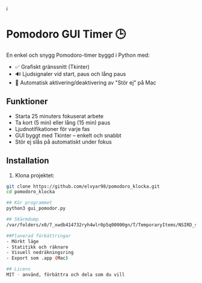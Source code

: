 i
# Pomodoro GUI Timer 🕒

En enkel och snygg Pomodoro-timer byggd i Python med:
- ✅ Grafiskt gränssnitt (Tkinter)
- 🔊 Ljudsignaler vid start, paus och lång paus
- 🌙 Automatisk aktivering/deaktivering av "Stör ej" på Mac

## Funktioner

- Starta 25 minuters fokuserat arbete
- Ta kort (5 min) eller lång (15 min) paus
- Ljudnotifikationer för varje fas
- GUI byggt med Tkinter – enkelt och snabbt
- Stör ej slås på automatiskt under fokus

## Installation

1. Klona projektet:
```bash
git clone https://github.com/elvyar98/pomodoro_klocka.git
cd pomodoro_klocka

## Kör programmet
python3 gui_pomodor.py

## Skärmdump
/var/folders/x0/7_xwdb414732ryh4wlr0p5q00000gn/T/TemporaryItems/NSIRD_screencaptureui_4NUUeG/Skärmavbild\ 2025-05-18\ kl.\ 10.49.48.png

##Planerad förbättringar
- Mörkt läge
- Statitikk och räknare
- Visuell nedräkningsring
- Export som .app (Mac)

## Licens
MIT - använd, förbättra och dela som du vill

 
